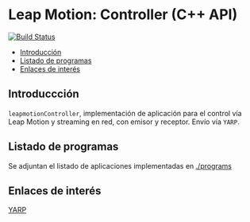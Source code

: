 # Leap Motion: Controller (C++ API)
[![Build Status](https://travis-ci.org/davidvelascogarcia/leapmotionController.svg?branch=develop)](https://travis-ci.org/davidvelascogarcia/leapmotionController)

- [Introducción](#introducción)
- [Listado de programas](#listado-de-programas)
- [Enlaces de interés](#enlaces-de-interés)

## Introduccción

`leapmotionController`, implementación de aplicación para el control vía Leap Motion y streaming en red, con emisor y receptor. Envío vía `YARP`.

## Listado de programas

Se adjuntan el listado de aplicaciones implementadas en [./programs](./programs)

## Enlaces de interés

[YARP](http://www.yarp.it/)
